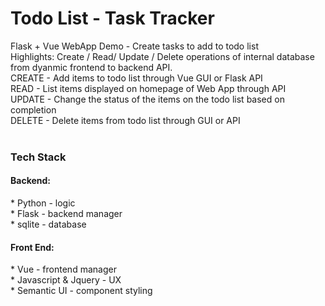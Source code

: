 # Todo List - Task Tracker
Flask + Vue WebApp Demo - Create tasks to add to todo list <br />
Highlights: Create / Read/ Update / Delete operations of internal database from dyanmic frontend to backend API.
<br />
CREATE - Add items to todo list through Vue GUI or Flask API <br />
READ - List items displayed on homepage of Web App through API <br />
UPDATE - Change the status of the items on the todo list based on completion <br />
DELETE - Delete items from todo list through GUI or API <br />
<br />

<h3>Tech Stack</h3>
<h4>Backend:</h4>
* Python - logic <br />
* Flask - backend manager <br />
* sqlite - database <br />
<h4>Front End:</h4>
* Vue - frontend manager <br />
* Javascript & Jquery - UX <br />
* Semantic UI - component styling <br />
